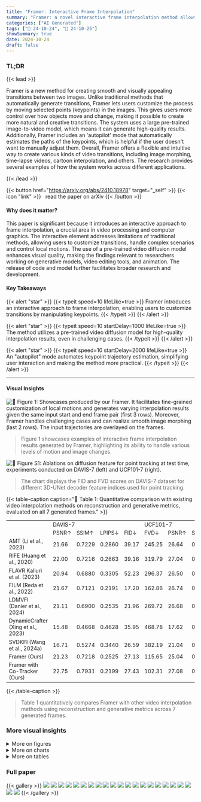 ```yaml
---
title: "Framer: Interactive Frame Interpolation"
summary: "Framer: a novel interactive frame interpolation method allows users to customize video transitions by intuitively adjusting keypoints, resulting in seamless and creative video generation."
categories: ["AI Generated"]
tags: ["🔖 24-10-24", "🤗 24-10-25"]
showSummary: true
date: 2024-10-24
draft: false
---
```


### TL;DR


{{< lead >}}

Framer is a new method for creating smooth and visually appealing transitions between two images. Unlike traditional methods that automatically generate transitions, Framer lets users customize the process by moving selected points (keypoints) in the images. This gives users more control over how objects move and change, making it possible to create more natural and creative transitions. The system uses a large pre-trained image-to-video model, which means it can generate high-quality results.  Additionally, Framer includes an 'autopilot' mode that automatically estimates the paths of the keypoints, which is helpful if the user doesn't want to manually adjust them.  Overall, Framer offers a flexible and intuitive way to create various kinds of video transitions, including image morphing, time-lapse videos, cartoon interpolation, and others.  The research provides several examples of how the system works across different applications.

{{< /lead >}}


{{< button href="https://arxiv.org/abs/2410.18978" target="_self" >}}
{{< icon "link" >}} &nbsp; read the paper on arXiv
{{< /button >}}

#### Why does it matter?
This paper is significant because it introduces an interactive approach to frame interpolation, a crucial area in video processing and computer graphics.  The interactive element addresses limitations of traditional methods, allowing users to customize transitions, handle complex scenarios and control local motions. The use of a pre-trained video diffusion model enhances visual quality, making the findings relevant to researchers working on generative models, video editing tools, and animation. The release of code and model further facilitates broader research and development.
#### Key Takeaways

{{< alert "star" >}}
{{< typeit speed=10 lifeLike=true >}} Framer introduces an interactive approach to frame interpolation, enabling users to customize transitions by manipulating keypoints. {{< /typeit >}}
{{< /alert >}}

{{< alert "star" >}}
{{< typeit speed=10 startDelay=1000 lifeLike=true >}} The method utilizes a pre-trained video diffusion model for high-quality interpolation results, even in challenging cases. {{< /typeit >}}
{{< /alert >}}

{{< alert "star" >}}
{{< typeit speed=10 startDelay=2000 lifeLike=true >}} An "autopilot" mode automates keypoint trajectory estimation, simplifying user interaction and making the method more practical. {{< /typeit >}}
{{< /alert >}}

------
#### Visual Insights



![](figures/figures_1_0.png "🔼 Figure 1: Showcases produced by our Framer. It facilitates fine-grained customization of local motions and generates varying interpolation results given the same input start and end frame pair (first 3 rows). Moreover, Framer handles challenging cases and can realize smooth image morphing (last 2 rows). The input trajectories are overlayed on the frames.")

> Figure 1 showcases examples of interactive frame interpolation results generated by Framer, highlighting its ability to handle various levels of motion and image changes.





![](charts/charts_15_0.png "🔼 Figure S1: Ablations on diffusion feature for point tracking at test time, experiments conducted on DAVIS-7 (left) and UCF101-7 (right).")

> The chart displays the FID and FVD scores on DAVIS-7 dataset for different 3D-UNet decoder feature indices used for point tracking.





{{< table-caption caption="🔽 Table 1: Quantitative comparison with existing video interpolation methods on reconstruction and generative metrics, evaluated on all 7 generated frames." >}}
<table id='1' style='font-size:14px'><tr><td></td><td colspan="4">DAVIS-7</td><td colspan="6">UCF101-7</td></tr><tr><td></td><td>PSNR↑</td><td>SSIM↑</td><td>LPIPS↓</td><td>FID↓</td><td>FVD↓</td><td>PSNR↑</td><td>SSIM↑</td><td>LPIPS↓</td><td>FID↓</td><td>FVD↓</td></tr><tr><td>AMT (Li et al., 2023)</td><td>21.66</td><td>0.7229</td><td>0.2860</td><td>39.17</td><td>245.25</td><td>26.64</td><td>0.9000</td><td>0.1878</td><td>37.80</td><td>270.98</td></tr><tr><td>RIFE (Huang et al., 2020)</td><td>22.00</td><td>0.7216</td><td>0.2663</td><td>39.16</td><td>319.79</td><td>27.04</td><td>0.9020</td><td>0.1575</td><td>27.96</td><td>300.40</td></tr><tr><td>FLAVR Kalluri et al. (2023)</td><td>20.94</td><td>0.6880</td><td>0.3305</td><td>52.23</td><td>296.37</td><td>26.50</td><td>0.8982</td><td>0.1836</td><td>37.79</td><td>279.58</td></tr><tr><td>FILM (Reda et al., 2022)</td><td>21.67</td><td>0.7121</td><td>0.2191</td><td>17.20</td><td>162.86</td><td>26.74</td><td>0.8983</td><td>0.1378</td><td>16.22</td><td>239.48</td></tr><tr><td>LDMVFI (Danier et al., 2024)</td><td>21.11</td><td>0.6900</td><td>0.2535</td><td>21.96</td><td>269.72</td><td>26.68</td><td>0.8955</td><td>0.1446</td><td>17.55</td><td>270.33</td></tr><tr><td>DynamicCrafter (Xing et al., 2023)</td><td>15.48</td><td>0.4668</td><td>0.4628</td><td>35.95</td><td>468.78</td><td>17.62</td><td>0.7082</td><td>0.3361</td><td>61.71</td><td>646.91</td></tr><tr><td>SVDKFI (Wang et al., 2024a)</td><td>16.71</td><td>0.5274</td><td>0.3440</td><td>26.59</td><td>382.19</td><td>21.04</td><td>0.7991</td><td>0.2146</td><td>44.81</td><td>301.33</td></tr><tr><td>Framer (Ours)</td><td>21.23</td><td>0.7218</td><td>0.2525</td><td>27.13</td><td>115.65</td><td>25.04</td><td>0.8806</td><td>0.1714</td><td>31.69</td><td>181.55</td></tr><tr><td>Framer with Co-Tracker (Ours)</td><td>22.75</td><td>0.7931</td><td>0.2199</td><td>27.43</td><td>102.31</td><td>27.08</td><td>0.9024</td><td>0.1714</td><td>32.37</td><td>159.87</td></tr></table>{{< /table-caption >}}

> Table 1 quantitatively compares Framer with other video interpolation methods using reconstruction and generative metrics across 7 generated frames.



### More visual insights

<details>
<summary>More on figures
</summary>


![](figures/figures_4_0.png "🔼 Figure 2: Framer supports (a) a user-interactive mode for customized point trajectories and (b) an 'autopilot' mode for video frame interpolation without trajectory inputs. During training, (d) we fine-tune the 3D-UNet of a pre-trained video diffusion model for video frame interpolation. Afterward, (c) we introduce point trajectory control by freezing the 3D-UNet and fine-tuning the controlling branch.")

> Figure 2 illustrates the overall architecture of Framer, detailing its interactive mode, autopilot mode, trajectory controlling branch, and video frame interpolation fine-tuning process.


![](figures/figures_5_0.png "🔼 Figure 3: Point trajectory estimation. The point trajectory is initialized by interpolating the coordinates of matched keypoints. In each de-noising step, we perform point tracking by finding the nearest neighbor of keypoints in the start and end frames, respectively. Lastly, We check the bi-directional tracking consistency before updating the point coordinate.")

> Figure 3 illustrates the bi-directional point tracking method used in Framer's 'autopilot' mode to estimate point trajectories for video frame interpolation.


![](figures/figures_6_0.png "🔼 Figure 4: Qualitative comparison. 'GT’ strands for ground truth. For each method, we only present the middle frame of 7 interpolated frames. The full results can be seen in Fig. S4 and Fig. S5 in the Appendix.")

> Figure 4 shows a qualitative comparison of the proposed Framer method with other state-of-the-art video frame interpolation methods on various video clips.


![](figures/figures_6_1.png "🔼 Figure 5: Reults on human preference.")

> The figure is a pie chart showing the percentage of human preference for Framer compared to other video interpolation methods.


![](figures/figures_7_0.png "🔼 Figure 6: Results on user interaction. The first row is generated without drag input, while the other two are generated with different drag controls. Customized trajectories are overlaid on frames.")

> The figure showcases the results of user interaction in the Framer model, demonstrating how different drag controls affect the generated frames and their trajectories.


![](figures/figures_7_1.png "🔼 Figure 1: Showcases produced by our Framer. It facilitates fine-grained customization of local motions and generates varying interpolation results given the same input start and end frame pair (first 3 rows). Moreover, Framer handles challenging cases and can realize smooth image morphing (last 2 rows). The input trajectories are overlayed on the frames.")

> The figure showcases examples of frame interpolation results generated by the proposed Framer model, highlighting its ability to customize local motions and handle challenging cases.


![](figures/figures_8_0.png "🔼 Figure 1: Showcases produced by our Framer. It facilitates fine-grained customization of local motions and generates varying interpolation results given the same input start and end frame pair (first 3 rows). Moreover, Framer handles challenging cases and can realize smooth image morphing (last 2 rows). The input trajectories are overlayed on the frames.")

> Figure 1 shows example results of the Framer model performing interactive frame interpolation, demonstrating fine-grained control over local motions and the ability to handle challenging cases.


![](figures/figures_8_1.png "🔼 Figure 1: Showcases produced by our Framer. It facilitates fine-grained customization of local motions and generates varying interpolation results given the same input start and end frame pair (first 3 rows). Moreover, Framer handles challenging cases and can realize smooth image morphing (last 2 rows). The input trajectories are overlayed on the frames.")

> Figure 1 shows example results generated by the Framer model, highlighting its ability to customize local motions and produce smooth interpolation results even in challenging cases.


![](figures/figures_9_0.png "🔼 Figure 1: Showcases produced by our Framer. It facilitates fine-grained customization of local motions and generates varying interpolation results given the same input start and end frame pair (first 3 rows). Moreover, Framer handles challenging cases and can realize smooth image morphing (last 2 rows). The input trajectories are overlayed on the frames.")

> The figure showcases examples of frame interpolation results generated by the Framer model, demonstrating its ability to customize local motions and handle challenging cases.


![](figures/figures_9_1.png "🔼 Figure 12: Ablations on each component. 'w/o trajectory' denotes inference without guidance from point trajectory, 'w/o traj. update' indicates inference without trajectory updates, and 'w/o bi' suggests trajectory updating without bi-directional consistency verification.")

> The figure shows ablation studies on the individual components of Framer to validate their effectiveness.


![](figures/figures_17_0.png "🔼 Figure 4: Qualitative comparison. 'GT’ strands for ground truth. For each method, we only present the middle frame of 7 interpolated frames. The full results can be seen in Fig. S4 and Fig. S5 in the Appendix.")

> Figure 4 shows a qualitative comparison of the middle frame of 7 interpolated frames generated by different video frame interpolation methods, including the ground truth.


![](figures/figures_18_0.png "🔼 Figure 4: Qualitative comparison. 'GT’ strands for ground truth. For each method, we only present the middle frame of 7 interpolated frames. The full results can be seen in Fig. S4 and Fig. S5 in the Appendix.")

> Figure 4 shows a qualitative comparison of the proposed Framer model with other state-of-the-art video frame interpolation methods, illustrating the superior performance of Framer in generating visually appealing and temporally coherent frames.


![](figures/figures_19_0.png "🔼 Figure 4: Qualitative comparison. 'GT’ strands for ground truth. For each method, we only present the middle frame of 7 interpolated frames. The full results can be seen in Fig. S4 and Fig. S5 in the Appendix.")

> Figure 4 presents a qualitative comparison of the proposed Framer model against several state-of-the-art video interpolation methods, showcasing the middle frame of seven interpolated frames for each approach.


![](figures/figures_20_0.png "🔼 Figure 4: Qualitative comparison. 'GT’ strands for ground truth. For each method, we only present the middle frame of 7 interpolated frames. The full results can be seen in Fig. S4 and Fig. S5 in the Appendix.")

> Figure 4 shows a qualitative comparison of the proposed Framer model with other state-of-the-art video frame interpolation methods on various video sequences.


![](figures/figures_21_0.png "🔼 Figure 1: Showcases produced by our Framer. It facilitates fine-grained customization of local motions and generates varying interpolation results given the same input start and end frame pair (first 3 rows). Moreover, Framer handles challenging cases and can realize smooth image morphing (last 2 rows). The input trajectories are overlayed on the frames.")

> The figure showcases the results of the Framer model for interactive frame interpolation, demonstrating its ability to customize local motions and handle challenging cases.


![](figures/figures_21_1.png "🔼 Figure S10: More results on (a) cartoon and (b) sketch interpolation.")

> Figure S10 presents more examples of cartoon and sketch interpolation results generated using the proposed Framer method.


![](figures/figures_22_0.png "🔼 Figure 1: Showcases produced by our Framer. It facilitates fine-grained customization of local motions and generates varying interpolation results given the same input start and end frame pair (first 3 rows). Moreover, Framer handles challenging cases and can realize smooth image morphing (last 2 rows). The input trajectories are overlayed on the frames.")

> Figure 1 showcases examples of interactive frame interpolation results generated by the proposed Framer model, highlighting its ability to handle various scenarios and user inputs.


![](figures/figures_22_1.png "🔼 Figure 1: Showcases produced by our Framer. It facilitates fine-grained customization of local motions and generates varying interpolation results given the same input start and end frame pair (first 3 rows). Moreover, Framer handles challenging cases and can realize smooth image morphing (last 2 rows). The input trajectories are overlayed on the frames.")

> Figure 1 showcases the results of interactive frame interpolation using Framer, demonstrating fine-grained control over local motions and the handling of challenging interpolation scenarios.


![](figures/figures_22_2.png "🔼 Figure 1: Showcases produced by our Framer. It facilitates fine-grained customization of local motions and generates varying interpolation results given the same input start and end frame pair (first 3 rows). Moreover, Framer handles challenging cases and can realize smooth image morphing (last 2 rows). The input trajectories are overlayed on the frames.")

> Figure 1 showcases examples of frame interpolation results generated by the Framer model, highlighting its ability to customize local motions and handle challenging cases with smooth transitions.


</details>



<details>
<summary>More on charts
</summary>


![](charts/charts_15_1.png "🔼 Figure S1: Ablations on diffusion feature for point tracking at test time, experiments conducted on DAVIS-7 (left) and UCF101-7 (right).")

> The chart displays the FID and FVD scores on DAVIS-7 and UCF101-7 datasets for different feature indices used in point tracking within the 3D-UNet decoder.


![](charts/charts_15_2.png "🔼 Figure S2: Ablations on the start and end diffusion steps for correspondence guidance, experiments conducted on DAVIS-7 (left) and UCF101-7 (right). We use a total sampling step of 30.")

> The chart shows the FID and FVD scores on DAVIS-7 dataset for different ranges of diffusion steps used for correspondence guidance during video frame interpolation.


![](charts/charts_15_3.png "🔼 Figure S2: Ablations on the start and end diffusion steps for correspondence guidance, experiments conducted on DAVIS-7 (left) and UCF101-7 (right). We use a total sampling step of 30.")

> The chart displays the FID and FVD scores on DAVIS-7 and UCF101-7 datasets for different start and end diffusion steps used for correspondence guidance during video frame interpolation.


![](charts/charts_16_0.png "🔼 Figure S3: Ablations on the number of trajectories for guidance during sampling, experiments conducted on DAVIS-7 (left) and UCF101-7 (right).")

> The chart displays the FID and FVD scores on DAVIS-7 dataset for different numbers of trajectories used for guidance during sampling.


![](charts/charts_16_1.png "🔼 Figure S3: Ablations on the number of trajectories for guidance during sampling, experiments conducted on DAVIS-7 (left) and UCF101-7 (right).")

> The chart displays the impact of varying the number of trajectories used for guidance on FID and FVD scores for DAVIS-7 and UCF101-7 datasets.


</details>



<details>
<summary>More on tables
</summary>


{{< table-caption caption="🔽 Table 1: Quantitative comparison with existing video interpolation methods on reconstruction and generative metrics, evaluated on all 7 generated frames." >}}
<table id='6' style='font-size:14px'><tr><td>Strat Frame</td><td colspan="3">Generated Frames</td><td>End Frame</td></tr></table>{{< /table-caption >}}

> Table 1 quantitatively compares Framer with other video interpolation methods across several reconstruction and generative metrics, using all seven generated frames.


{{< table-caption caption="🔽 Table 1: Quantitative comparison with existing video interpolation methods on reconstruction and generative metrics, evaluated on all 7 generated frames." >}}
<table id='1' style='font-size:16px'><tr><td>Tianyu Ding, Luming Liang, Zhihui Zhu, and Ilya Zharkov. CDFI: compression-driven network design for frame interpolation. In IEEE Conf. Comput. Vis. Pattern Recog., 2021.</td></tr><tr><td>Jiong Dong, Kaoru Ota, and Mianxiong Dong. Video frame interpolation: A comprehensive survey. ACM Trans. Multim. Comput. Commun. Appl., 2023.</td></tr><tr><td>Haiwen Feng, Zheng Ding, Zhihao Xia, Simon Niklaus, Victoria Fernandez Abrevaya, Michael J. Black, and Xuaner Zhang. Explorative inbetweening of time and space. arXiv: Computing Research Repo., abs/2403.14611, 2024.</td></tr><tr><td>Songwei Ge, Seungjun Nah, Guilin Liu, Tyler Poon, Andrew Tao, Bryan Catanzaro, David Jacobs, Jia-Bin Huang, Ming-Yu Liu, and Yogesh Balaji. Preserve your own correlation: A noise prior for video diffusion models. In Int. Conf. Comput. Vis., 2023.</td></tr><tr><td>Shurui Gui, Chaoyue Wang, Qihua Chen, and Dacheng Tao. Featureflow: Robust video interpolation via structure-to-texture generation. In IEEE Conf. Comput. Vis. Pattern Recog., 2020.</td></tr><tr><td>Yuwei Guo, Ceyuan Yang, Anyi Rao, Maneesh Agrawala, Dahua Lin, and Bo Dai. Sparsectrl: Adding sparse controls to text-to-video diffusion models. arXiv: Computing Research Repo., abs/2311.16933, 2023.</td></tr><tr><td>Hao He, Yinghao Xu, Yuwei Guo, Gordon Wetzstein, Bo Dai, Hongsheng Li, and Ceyuan Yang. Cameractrl: Enabling camera control for text-to-video generation. arXiv: Computing Research Repo., abs/2404.02101, 2024.</td></tr><tr><td>Zhewei Huang, Tianyuan Zhang, Wen Heng, Boxin Shi, and Shuchang Zhou. RIFE: real-time intermediate flow estimation for video frame interpolation. arXiv: Computing Research Repo., abs/2011.06294, 2020.</td></tr><tr><td>Siddhant Jain, Daniel Watson, Eric Tabellion, Aleksander Holynski, Ben Poole, and Janne Kontkanen. Video interpolation with diffusion models. arXiv: Computing Research Repo., abs/2404.01203, 2024.</td></tr><tr><td>Huaizu Jiang, Deqing Sun, Varun Jampani, Ming-Hsuan Yang, Erik G. Learned-Miller, and Jan Kautz. Super slomo: High quality estimation of multiple intermediate frames for video interpolation. In IEEE Conf. Comput. Vis. Pattern Recog., 2018.</td></tr><tr><td>Xin Jin, Longhai Wu, Guotao Shen, Youxin Chen, Jie Chen, Jayoon Koo, and Cheul-Hee Hahm. Enhanced bi-directional motion estimation for video frame interpolation. In IEEE Winter Conf. Appl. Comput. Vis., 2023.</td></tr><tr><td>Tarun Kalluri, Deepak Pathak, Manmohan Chandraker, and Du Tran. FLAVR: flow-agnostic video representations for fast frame interpolation. In IEEE Winter Conf. Appl. Comput. Vis., 2023.</td></tr><tr><td>Nikita Karaev, Ignacio Rocco, Benjamin Graham, Natalia Neverova, Andrea Vedaldi, and Christian Rupprecht. Cotracker: It is better to track together. arXiv: Computing Research Repo., abs/2307.07635, 2023.</td></tr><tr><td>Lingtong Kong, Boyuan Jiang, Donghao Luo, Wenqing Chu, Xiaoming Huang, Ying Tai, Chengjie Wang, and Jie Yang. Ifrnet: Intermediate feature refine network for efficient frame interpolation. In IEEE Conf. Comput. Vis. Pattern Recog., 2022.</td></tr><tr><td>Hyeongmin Lee, Taeoh Kim, Tae-Young Chung, Daehyun Pak, Yuseok Ban, and Sangyoun Lee. Adacof: Adaptive collaboration of flows for video frame interpolation. In IEEE Conf. Comput. Vis. Pattern Recog., 2020.</td></tr><tr><td>Changlin Li, Guangyang Wu, Yanan Sun, Xin Tao, Chi-Keung Tang, and Yu- Wing Tai. H-VFI: hierarchical frame interpolation for videos with large motions. arXiv: Computing Research Repo., abs/2211.11309, 2022.</td></tr><tr><td>Zhen Li, Zuo-Liang Zhu, Linghao Han, Qibin Hou, Chun-Le Guo, and Ming-Ming Cheng. AMT: all-pairs multi-field transforms for efficient frame interpolation. In IEEE Conf. Comput. Vis. Pattern Recog., 2023.</td></tr></table>{{< /table-caption >}}

> Table 1 quantitatively compares Framer's performance against other video interpolation methods using reconstruction and generative metrics across 7 generated frames.


{{< table-caption caption="🔽 Table 1: Quantitative comparison with existing video interpolation methods on reconstruction and generative metrics, evaluated on all 7 generated frames." >}}
<table id='6' style='font-size:14px'><tr><td></td><td colspan="5">DAVIS-7</td><td colspan="5">UCF101-7</td></tr><tr><td></td><td>PSNR↑</td><td>SSIM↑</td><td>LPIPS↓</td><td>FID↓</td><td>FVD↓</td><td>PSNR↑</td><td>SSIM↑</td><td>LPIPS↓</td><td>FID↓</td><td>FVD↓</td></tr><tr><td>w/o trajectory</td><td>20.19</td><td>0.6831</td><td>0.2787</td><td>28.25</td><td>128.71</td><td>24.16</td><td>0.8677</td><td>0.1798</td><td>32.64</td><td>195.54</td></tr><tr><td>w/o traj. updating</td><td>20.82</td><td>0.7054</td><td>0.2621</td><td>27.33</td><td>120.73</td><td>24.69</td><td>0.8748</td><td>0.1842</td><td>31.95</td><td>187.37</td></tr><tr><td>w/o bi-directional</td><td>20.94</td><td>0.7102</td><td>0.2602</td><td>27.23</td><td>116.81</td><td>24.73</td><td>0.8746</td><td>0.1845</td><td>31.66</td><td>183.74</td></tr><tr><td>Framer (Ours)</td><td>21.23</td><td>0.7218</td><td>0.2525</td><td>27.13</td><td>115.65</td><td>25.04</td><td>0.8806</td><td>0.1714</td><td>31.69</td><td>181.55</td></tr></table>{{< /table-caption >}}

> Table 1 quantitatively compares Framer with other video interpolation methods using reconstruction and generative metrics across 7 generated frames.


{{< table-caption caption="🔽 Table S2: Ablations on each component, evaluating only the middle frame out of all 7 generated frames. 'w/o trajectory' denotes inference without guidance from point trajectory, 'w/o traj. updating' indicates inference without trajectory updates, and 'w/o bi' suggests trajectory updating without bi-directional consistency verification." >}}
<table id='8' style='font-size:18px'><tr><td rowspan="2"></td><td colspan="4">DAVIS-7 (mid-frame)</td><td colspan="4">UCF101-7 (mid-frame)</td></tr><tr><td>PSNR↑</td><td>SSIM↑</td><td>LPIPS↓</td><td>FID↓</td><td>PSNR↑</td><td>SSIM↑</td><td>LPIPS↓</td><td>FID↓</td></tr><tr><td>w/o trajectory</td><td>19.30</td><td>0.6504</td><td>0.3093</td><td>57.10</td><td>23.14</td><td>0.8523</td><td>0.1967</td><td>54.98</td></tr><tr><td>w/o traj. updating</td><td>19.84</td><td>0.6700</td><td>0.2935</td><td>55.37</td><td>23.60</td><td>0.8590</td><td>0.2009</td><td>53.83</td></tr><tr><td>w/o bi-directional</td><td>19.95</td><td>0.6739</td><td>0.2919</td><td>54.75</td><td>23.65</td><td>0.8586</td><td>0.2016</td><td>53.54</td></tr><tr><td>Framer (Ours)</td><td>20.18</td><td>0.6850</td><td>0.2845</td><td>55.13</td><td>23.92</td><td>0.8646</td><td>0.1889</td><td>53.33</td></tr></table>{{< /table-caption >}}

> Table S2 presents ablation study results on different components of the proposed Framer model, focusing on the middle frame of the generated video sequence.


{{< table-caption caption="🔽 Table 1: Quantitative comparison with existing video interpolation methods on reconstruction and generative metrics, evaluated on all 7 generated frames." >}}
<table id='4' style='font-size:16px'><tr><td></td><td colspan="4">DAVIS-7 (mid-frame)</td><td colspan="4">UCF101-7 (mid-frame)</td></tr><tr><td></td><td>PSNR↑</td><td>SSIM↑</td><td>LPIPS↓</td><td>FID↓</td><td>PSNR↑</td><td>SSIM↑</td><td>LPIPS↓</td><td>FID↓</td></tr><tr><td>AMT (Li et al⌀, 2023)</td><td>20.59</td><td>0.6834</td><td>0.3564</td><td>100.36</td><td>25.24</td><td>0.8837</td><td>0.2237</td><td>75.97</td></tr><tr><td>RIFE (Huang et al., 2020)</td><td>20.74</td><td>0.6813</td><td>0.3102</td><td>80.78</td><td>25.68</td><td>0.8842</td><td>0.1835</td><td>59.33</td></tr><tr><td>FLAVR Kalluri et al. (2023)</td><td>19.93</td><td>0.6514</td><td>0.4074</td><td>118.45</td><td>24.93</td><td>0.8796</td><td>0.2164</td><td>79.86</td></tr><tr><td>FILM (Reda et al., 2022)</td><td>20.28</td><td>0.6671</td><td>0.2620</td><td>48.70</td><td>25.31</td><td>0.8818</td><td>0.1623</td><td>41.23</td></tr><tr><td>LDMVFI (Danier et al., 2024)</td><td>19.87</td><td>0.6435</td><td>0.2985</td><td>56.46</td><td>25.16</td><td>0.8789</td><td>0.1695</td><td>43.01</td></tr><tr><td>DynamicCrafter (Xing et al., 2023)</td><td>14.61</td><td>0.4280</td><td>0.5082</td><td>77.65</td><td>17.05</td><td>0.6935</td><td>0.3502</td><td>97.01</td></tr><tr><td>SVDKFI (Wang et al., 2024a)</td><td>16.06</td><td>0.4974</td><td>0.3719</td><td>53.49</td><td>20.03</td><td>0.7775</td><td>0.2326</td><td>69.26</td></tr><tr><td>Framer (Ours)</td><td>20.18</td><td>0.6850</td><td>0.2845</td><td>55.13</td><td>23.92</td><td>0.8646</td><td>0.1889</td><td>53.33</td></tr><tr><td>Framer with Co-Tracker (Ours)</td><td>21.94</td><td>0.7693</td><td>0.2437</td><td>55.77</td><td>25.86</td><td>0.8868</td><td>0.1873</td><td>54.64</td></tr></table>{{< /table-caption >}}

> Table 1 quantitatively compares Framer with other video interpolation methods using reconstruction and generative metrics, evaluated across all 7 generated frames.


</details>


### Full paper

{{< gallery >}}
<img src="paper_images/1.png" class="grid-w50 md:grid-w33 xl:grid-w25" />
<img src="paper_images/2.png" class="grid-w50 md:grid-w33 xl:grid-w25" />
<img src="paper_images/3.png" class="grid-w50 md:grid-w33 xl:grid-w25" />
<img src="paper_images/4.png" class="grid-w50 md:grid-w33 xl:grid-w25" />
<img src="paper_images/5.png" class="grid-w50 md:grid-w33 xl:grid-w25" />
<img src="paper_images/6.png" class="grid-w50 md:grid-w33 xl:grid-w25" />
<img src="paper_images/7.png" class="grid-w50 md:grid-w33 xl:grid-w25" />
<img src="paper_images/8.png" class="grid-w50 md:grid-w33 xl:grid-w25" />
<img src="paper_images/9.png" class="grid-w50 md:grid-w33 xl:grid-w25" />
<img src="paper_images/10.png" class="grid-w50 md:grid-w33 xl:grid-w25" />
<img src="paper_images/11.png" class="grid-w50 md:grid-w33 xl:grid-w25" />
<img src="paper_images/12.png" class="grid-w50 md:grid-w33 xl:grid-w25" />
<img src="paper_images/13.png" class="grid-w50 md:grid-w33 xl:grid-w25" />
<img src="paper_images/14.png" class="grid-w50 md:grid-w33 xl:grid-w25" />
<img src="paper_images/15.png" class="grid-w50 md:grid-w33 xl:grid-w25" />
<img src="paper_images/16.png" class="grid-w50 md:grid-w33 xl:grid-w25" />
<img src="paper_images/17.png" class="grid-w50 md:grid-w33 xl:grid-w25" />
<img src="paper_images/18.png" class="grid-w50 md:grid-w33 xl:grid-w25" />
<img src="paper_images/19.png" class="grid-w50 md:grid-w33 xl:grid-w25" />
<img src="paper_images/20.png" class="grid-w50 md:grid-w33 xl:grid-w25" />
<img src="paper_images/21.png" class="grid-w50 md:grid-w33 xl:grid-w25" />
<img src="paper_images/22.png" class="grid-w50 md:grid-w33 xl:grid-w25" />
{{< /gallery >}}